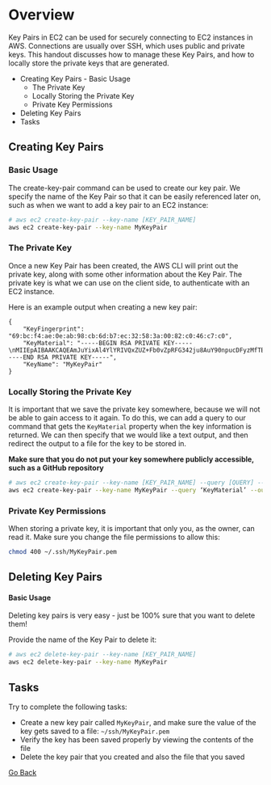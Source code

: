 # Overview
Key Pairs in EC2 can be used for securely connecting to EC2 instances in AWS.
Connections are usually over SSH, which uses public and private keys.
This handout discusses how to manage these Key Pairs, and how to locally store the private keys that are generated.

<!--TOC_START-->
- Creating Key Pairs
		- Basic Usage
	- The Private Key
	- Locally Storing the Private Key
	- Private Key Permissions
- Deleting Key Pairs
- Tasks

<!--TOC_END-->
## Creating Key Pairs
### Basic Usage
The create-key-pair command can be used to create our key pair. We specify the name of the Key Pair so that it can be easily referenced later on, such as when we want to add a key pair to an EC2 instance:
```bash
# aws ec2 create-key-pair --key-name [KEY_PAIR_NAME]
aws ec2 create-key-pair --key-name MyKeyPair
```
### The Private Key
Once a new Key Pair has been created, the AWS CLI will print out the private key, along with some other information about the Key Pair.
The private key is what we can use on the client side, to authenticate with an EC2 instance.

Here is an example output when creating a new key pair:
```
{
    "KeyFingerprint": "69:bc:f4:ae:0e:ab:98:cb:6d:b7:ec:32:58:3a:00:82:c0:46:c7:c0",
    "KeyMaterial": "-----BEGIN RSA PRIVATE KEY-----\nMIIEpAIBAAKCAQEAmJuYixAl4YlYRIVQxZUZ+Fb0vZpRFG342ju8AuY90npucDFyzMfTBhprMrKK\nM3zXhUCkXCdciza2qIQF4UZEJItmPt7hDhnaFy7R12Ta9Av2xBZZCXnNijeaFzGxgI8Yk42VxLLZ\n9Tlm1hKq7x+aVVfjQQkrJVUM4NN5z7skyHM7B+9mW8uVSnamtGTyVo1lUQcrcc+YN2iKElAFiQ6u\nIKndmtjg9ufIYBkx631sSBAuNHaPpAITpaYfr/E+ecz0BekHyGHgKUmmFh6Rklia+kxttJYfSJfR\nxLvOwIwyj+knRAJ2VyWsX1TfxZ6aYBdW2n2NQ8ym5p2WMPsxAwO3kQIDAQABAoIBAEXJkd62Sbxz\n5IuhM6jHYJLyoQU71qwzBkQ2YOoqhEcGeg6QbmE7WENIPZF3mD+nbZ+gSglibq2zHaC+jznPukXE\nAcPqhJzAMb28SXXox0AnYHeXiKwOqXH1r1+/995EkgaYDs9ewtGjqGVpMAYeO6Ofh2ssWDDATh1a\nWDAo8s8/ODQb4c1ewkFNxAwEV5m5bAcF2pG5/TUDt8ctV3RZCHEHryoNKWN44L3Yi7OqJjBGStQT\nKLSiwItmDi0+CNyl43sPqW6BjDc5VY79LNOFgbwIqv+Bxt7uDIrhUfXPIAsdgdeU0ktHw+lbK0fZ\nUtlWmJog9o28+qwCZNSLl46SkAECgYEA/sGKtt73VEwpWHl9BDBjVblSurWzikRm7nsh1wqIoVDE\nnpL/3xq0OikS9SwlQTGvJckslGOsHiycz3LZWUjoIGuFtCaSRceFdaArJfQpESFBhr8Xgxi/7W8W\nQjkMpD/S33WVq0J3dTZOkDl3HqnHQAdmlxyBg+GnAYtwG6BiDxECgYEAmVpdDMES65dWiU68pLA5\n987nSPwIPxcy55sIIXZEnM98Ajb6naQ3NanmzptQ6LJDn1EVJt4tW5khshDydsF7+4UKZsxxkWOm\nQHuH7lY54WfteaN4B5Ydqp4iWwuL3+K834AxXCe2GRVRXw0DBUPOIjI3OhbuZxb12yBNs2Q4IIEC\ngYEAmhfFaNG69qFOzPZHOTZvj1WWhdsMK1EulYejM2hqtnCdTXGLFY8YfqmDjwrRyfpcf9WMgoE7\nhdDkVNKaR1hDGAERkaNXDKAfyMNF9iIWiQb9lJyXgzOAPATaiNnrHJqCWanNCxccHKjponEv7Tsy\nizcuxa53ZKckFloaSIudZJECgYEAiuT7bjfZSSSTLl3wIkGy3y248bPETFBYvMj//j6+OkD6ko71\nQp6fmq097VdjWr9K3Bt2SvPkpRf3Gu6ajNEF2HNRTnZRTluxEqpQHaBfYDbfMdLLPiPKzuPXPhsh\nHzCf3Nag3lTha6qRPsPsPnKBWxucRbLLTvfOyh9iAN7+rwECgYB4hFe+i5ioxP+SC6cr0kMlZ92n\nu3nscQO5Q3DFZY4w5s6C9qI/rqd2FOtvLwxokF6u/tpQRCc0crLGhaJUvXYqKABkS6tTKmSGY/ro\nuQRyT9Xu9DMGKzzHXp/fTEBHZxATPLLzJRpnupgvFKryhEHKVv9zN7LJXe/ojUplB+RY0A==\n-----END RSA PRIVATE KEY-----",
    "KeyName": "MyKeyPair"
}
```

### Locally Storing the Private Key
It is important that we save the private key somewhere, because we will not be able to gain access to it again.
To do this, we can add a query to our command that gets the `KeyMaterial` property when the key information is returned. We can then specify that we would like a text output, and then redirect the output to a file for the key to be stored in.

**Make sure that you do not put your key somewhere publicly accessible, such as a GitHub repository**
```bash
# aws ec2 create-key-pair --key-name [KEY_PAIR_NAME] --query [QUERY] --output [OUTPUT_TYPE]
aws ec2 create-key-pair --key-name MyKeyPair --query ‘KeyMaterial’ --output text > ~/.ssh/MyKeyPair.pem
```

### Private Key Permissions
When storing a private key, it is important that only you, as the owner, can read it. Make sure you change the file permissions to allow this:
```bash
chmod 400 ~/.ssh/MyKeyPair.pem
```

## Deleting Key Pairs
#### Basic Usage
Deleting key pairs is very easy - just be 100% sure that you want to delete them!

Provide the name of the Key Pair to delete it:
```bash
# aws ec2 delete-key-pair --key-name [KEY_PAIR_NAME]
aws ec2 delete-key-pair --key-name MyKeyPair
```

## Tasks
Try to complete the following tasks:
- Create a new key pair called `MyKeyPair`, and make sure the value of the key gets saved to a file: `~/ssh/MyKeyPair.pem`
- Verify the key has been saved properly by viewing the contents of the file
- Delete the key pair that you created and also the file that you saved

[Go Back](../README.md#tasks)
